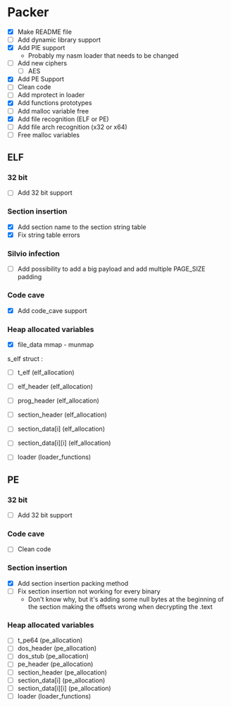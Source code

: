 
# Packer
- [x] Make README file
- [ ] Add dynamic library support
- [x] Add PIE support
    - Probably my nasm loader that needs to be changed
- [ ] Add new ciphers
    - [ ] AES
- [x] Add PE Support
- [ ] Clean code
- [ ] Add mprotect in loader
- [x] Add functions prototypes
- [ ] Add malloc variable free
- [x] Add file recognition (ELF or PE)
- [ ] Add file arch recognition (x32 or x64) 
- [ ] Free malloc variables

## ELF

### 32 bit
- [ ] Add 32 bit support

### Section insertion
- [x] Add section name to the section string table
- [x] Fix string table errors

### Silvio infection
- [ ] Add possibility to add a big payload and add multiple PAGE_SIZE padding

### Code cave
- [x] Add code_cave support

### Heap allocated variables
- [x] file_data mmap - munmap

s_elf struct :

- [ ] t_elf (elf_allocation)
- [ ] elf_header (elf_allocation)
- [ ] prog_header (elf_allocation)
- [ ] section_header (elf_allocation)
- [ ] section_data\[i\]  (elf_allocation)
- [ ] section_data\[i\]\[i\] (elf_allocation)

- [ ] loader (loader_functions)


## PE

### 32 bit
- [ ] Add 32 bit support

### Code cave
- [ ] Clean code

### Section insertion
- [x] Add section insertion packing method
- [ ] Fix section insertion not working for every binary
    - Don't know why, but it's adding some null bytes at the beginning of the section making the offsets wrong when decrypting the .text
    

### Heap allocated variables

- [ ] t_pe64 (pe_allocation)
- [ ] dos_header (pe_allocation)
- [ ] dos_stub (pe_allocation)
- [ ] pe_header (pe_allocation)
- [ ] section_header (pe_allocation)
- [ ] section_data\[i\] (pe_allocation)
- [ ] section_data\[i\]\[i\] (pe_allocation)
- [ ] loader (loader_functions)